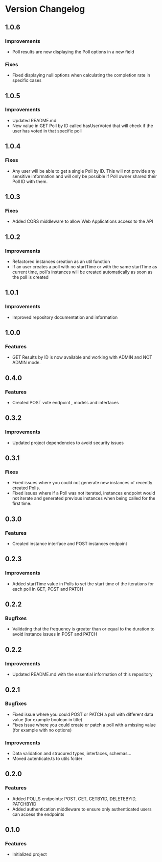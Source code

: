 # Version Changelog

## 1.0.6

### Improvements

- Poll results are now displaying the Poll options in a new field

### Fixes

- Fixed displaying null options when calculating the completion rate in specific cases

## 1.0.5

### Improvements

- Updated README.md
- New value in GET Poll by ID called hasUserVoted that will check if the user has voted in that specific poll

## 1.0.4

### Fixes

- Any user will be able to get a single Poll by ID. This will not provide any sensitive information and will only be possible if Poll owner shared their Poll ID with them.

## 1.0.3

### Fixes

- Added CORS middleware to allow Web Applications access to the API

## 1.0.2

### Improvements

- Refactored instances creation as an util function
- If an user creates a poll with no startTime or with the same startTime as current time, poll's instances will be created automatically as soon as the poll is created

## 1.0.1

### Improvements

- Improved repository documentation and information

## 1.0.0

### Features

- GET Results by ID is now available and working with ADMIN and NOT ADMIN mode.

## 0.4.0

### Features

- Created POST vote endpoint , models and interfaces

## 0.3.2

### Improvements

- Updated project dependencies to avoid security issues

## 0.3.1

### Fixes

- Fixed issues where you could not generate new instances of recently created Polls.
- Fixed issues where if a Poll was not iterated, instances endpoint would not iterate and generated previous instances when being called for the first time.

## 0.3.0

### Features

- Created instance interface and POST instances endpoint

## 0.2.3

### Improvements

- Added startTime value in Polls to set the start time of the iterations for each poll in GET, POST and PATCH

## 0.2.2

### Bugfixes

- Validating that the frequency is greater than or equal to the duration to avoid instance issues in POST and PATCH

## 0.2.2

### Improvements

- Updated README.md with the essential information of this repository

## 0.2.1

### Bugfixes

- Fixed issue where you could POST or PATCH a poll with different data value (for example boolean in title)
- Fixes issue where you could create or patch a poll with a missing value (for example with no options)

### Improvements

- Data validation and strucured types, interfaces, schemas...
- Moved autenticate.ts to utils folder

## 0.2.0

### Features

- Added POLLS endpoints: POST, GET, GETBYID, DELETEBYID, PATCHBYID
- Added authentication middleware to ensure only authenticated users can access the endpoints

## 0.1.0

### Features

- Initialized project
